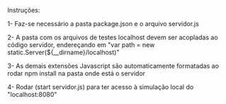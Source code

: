 Instruções:

1- Faz-se necessário a pasta package.json e o arquivo servidor.js

2- A pasta com os arquivos de testes localhost devem ser acopladas ao código servidor, endereçando em "var path = new static.Server(${__dirname}/localhost)"

3- As demais extensões Javascript são automaticamente formatadas ao rodar npm install na pasta onde está o servidor

4- Rodar (start servidor.js) para ter acesso à simulação local do "localhost:8080"
